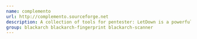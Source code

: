 ```yaml
---
name: complemento
url: http://complemento.sourceforge.net
description: A collection of tools for pentester: LetDown is a powerful tcp flooder ReverseRaider is a domain scanner that use wordlist scanning or reverse resolution scanning Httsquash is an http server scanner, banner grabber and data retriever URL : http://complemento.
group: blackarch blackarch-fingerprint blackarch-scanner
---
```

